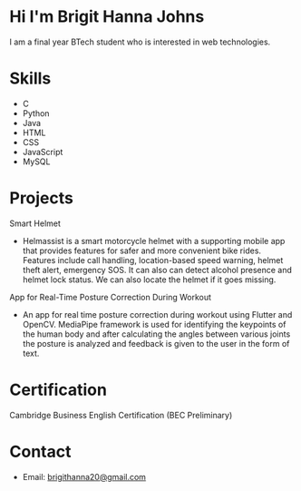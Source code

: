 # Hi I'm Brigit Hanna Johns

I am a final year BTech student who is interested in web technologies.

# Skills
* C
* Python
* Java
* HTML
* CSS
* JavaScript
* MySQL

# Projects
Smart Helmet
- Helmassist is a smart motorcycle helmet with a supporting mobile app that provides features for safer and more convenient bike rides. Features include call handling, location-based speed warning, helmet theft alert, emergency SOS. It can also can detect alcohol presence and helmet lock status. We can also locate the helmet if it goes missing.
  
App for Real-Time Posture Correction During Workout  
- An app for real time posture correction during workout using Flutter and OpenCV. MediaPipe framework is used for identifying the keypoints of the human body and after calculating the angles between various joints the posture is analyzed and feedback is given to the user in the form of text.

# Certification
Cambridge Business English Certification (BEC Preliminary)

# Contact
* Email: brigithanna20@gmail.com
